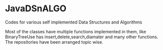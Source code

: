 # JavaDSnALGO
Codes for various self implemented Data Structures and Algorithms

Most of the classes have multiple functions implemented in them, like BinaryTreeUse has insert,delete,search,diamater and many other functions.
The repositories have been arranged topic wise.
